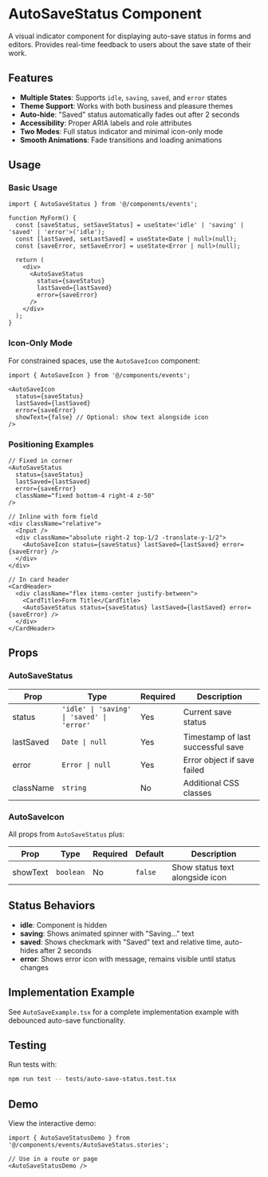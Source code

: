 # AutoSaveStatus Component

A visual indicator component for displaying auto-save status in forms and editors. Provides real-time feedback to users about the save state of their work.

## Features

- **Multiple States**: Supports `idle`, `saving`, `saved`, and `error` states
- **Theme Support**: Works with both business and pleasure themes
- **Auto-hide**: "Saved" status automatically fades out after 2 seconds
- **Accessibility**: Proper ARIA labels and role attributes
- **Two Modes**: Full status indicator and minimal icon-only mode
- **Smooth Animations**: Fade transitions and loading animations

## Usage

### Basic Usage

```tsx
import { AutoSaveStatus } from '@/components/events';

function MyForm() {
  const [saveStatus, setSaveStatus] = useState<'idle' | 'saving' | 'saved' | 'error'>('idle');
  const [lastSaved, setLastSaved] = useState<Date | null>(null);
  const [saveError, setSaveError] = useState<Error | null>(null);

  return (
    <div>
      <AutoSaveStatus
        status={saveStatus}
        lastSaved={lastSaved}
        error={saveError}
      />
    </div>
  );
}
```

### Icon-Only Mode

For constrained spaces, use the `AutoSaveIcon` component:

```tsx
import { AutoSaveIcon } from '@/components/events';

<AutoSaveIcon
  status={saveStatus}
  lastSaved={lastSaved}
  error={saveError}
  showText={false} // Optional: show text alongside icon
/>
```

### Positioning Examples

```tsx
// Fixed in corner
<AutoSaveStatus
  status={saveStatus}
  lastSaved={lastSaved}
  error={saveError}
  className="fixed bottom-4 right-4 z-50"
/>

// Inline with form field
<div className="relative">
  <Input />
  <div className="absolute right-2 top-1/2 -translate-y-1/2">
    <AutoSaveIcon status={saveStatus} lastSaved={lastSaved} error={saveError} />
  </div>
</div>

// In card header
<CardHeader>
  <div className="flex items-center justify-between">
    <CardTitle>Form Title</CardTitle>
    <AutoSaveStatus status={saveStatus} lastSaved={lastSaved} error={saveError} />
  </div>
</CardHeader>
```

## Props

### AutoSaveStatus

| Prop | Type | Required | Description |
|------|------|----------|-------------|
| status | `'idle' \| 'saving' \| 'saved' \| 'error'` | Yes | Current save status |
| lastSaved | `Date \| null` | Yes | Timestamp of last successful save |
| error | `Error \| null` | Yes | Error object if save failed |
| className | `string` | No | Additional CSS classes |

### AutoSaveIcon

All props from `AutoSaveStatus` plus:

| Prop | Type | Required | Default | Description |
|------|------|----------|---------|-------------|
| showText | `boolean` | No | `false` | Show status text alongside icon |

## Status Behaviors

- **idle**: Component is hidden
- **saving**: Shows animated spinner with "Saving..." text
- **saved**: Shows checkmark with "Saved" text and relative time, auto-hides after 2 seconds
- **error**: Shows error icon with message, remains visible until status changes

## Implementation Example

See `AutoSaveExample.tsx` for a complete implementation example with debounced auto-save functionality.

## Testing

Run tests with:
```bash
npm run test -- tests/auto-save-status.test.tsx
```

## Demo

View the interactive demo:
```tsx
import { AutoSaveStatusDemo } from '@/components/events/AutoSaveStatus.stories';

// Use in a route or page
<AutoSaveStatusDemo />
```